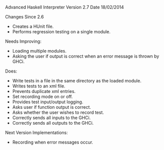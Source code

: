 Advanced Haskell Interpreter
Version 2.7
Date 18/02/2014

Changes Since 2.6
* Creates a HUnit file.
* Performs regression testing on a single module.

Needs Improving:
* Loading multiple modules.
* Asking the user if output is correct when an error message is thrown by GHCi.

Does:
* Write tests in a file in the same directory as the loaded module.
* Writes tests to an xml file.
* Prevents duplicate xml entries.
* Set recording mode on or off.
* Provides test input/output logging.
* Asks user if function output is correct.
* Asks whether the user wishes to record test.
* Correctly sends all inputs to the GHCi.
* Correctly sends all outputs to the GHCi.

Next Version Implementations:
* Recording when error messages occur.
